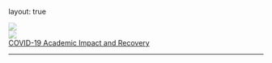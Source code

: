 layout: true

<!--this adds the footer to all slides, depends on footer class in css-->
<div class="footer" style="left: 5%;"><img src="https://mirrors.creativecommons.org/presskit/icons/cc.svg" style = "max-width: 40%; opacity: 0.5;"></img></div>
<div class="footer" style="left: 7.5%;"><img src="https://mirrors.creativecommons.org/presskit/icons/by.svg" style = "max-width: 40%; opacity: 0.5;"></img></div>
<div class="footer" style="left: 40%;"><a class="footer" href="https://dbetebenner.github.io/TILSA_2022_Covid_19_Impact_Recovery">COVID-19 Academic Impact and Recovery</a></div>

---

